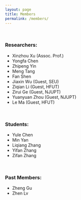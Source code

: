 ```yaml
---
layout: page
title: Members
permalink: /members/
---
```


<br>

### Researchers:

- Xinzhou Xu (Assoc. Prof.)
- Yongfa Chen
- Zhipeng Yin
- Meng Tang
- Fan Shen
- Jiaxin Wu (Guest, SEU)
- Ziqian Li (Guest, HFUT)
- Zirui Ge (Guest, NJUPT)
- Yuanyuan Zhou (Guest, NJUPT)
- Le Ma (Guest, HFUT)

<br>

### Students:

- Yule Chen
- Min Yan
- Liqiang Zhang
- Yifan Zhang
- Zifan Zhang


<br>

### Past Members:

- Zheng Gu
- Zhen Lv

<br>

